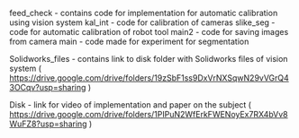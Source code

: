  feed_check - contains code for implementation for automatic calibration using vision system
      kal_int - code for calibration of cameras
      slike_seg - code for automatic calibration of robot tool
      main2 - code for saving images from camera
      main - code made for experiment for segmentation
    
 
 Solidworks_files - contains link to disk folder with Solidworks files of vision system ( https://drive.google.com/drive/folders/19zSbF1ss9DxVrNXSqwN29vVGrQ43OCqv?usp=sharing )
 
 Disk - link for video of implementation and paper on the subject ( https://drive.google.com/drive/folders/1PIPuN2WfErkFWENoyEx7RX4bVv8WuFZ8?usp=sharing )
